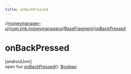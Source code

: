 ```yaml
---
title: onBackPressed
---
```

//[moneymanager-ui](../../../index.html)/[com.tink.moneymanagerui](../index.html)/[BaseFragment](index.html)/[onBackPressed](on-back-pressed.html)



# onBackPressed



[androidJvm]\
open fun [onBackPressed](on-back-pressed.html)(): [Boolean](https://kotlinlang.org/api/latest/jvm/stdlib/kotlin/-boolean/index.html)




